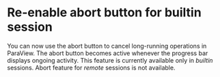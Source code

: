 # Re-enable abort button for builtin session

You can now use the abort button to cancel long-running operations in ParaView. The abort button becomes active whenever the progress bar displays ongoing activity. This feature is currently available only in *builtin* sessions. Abort feature for *remote* sessions is not available.
